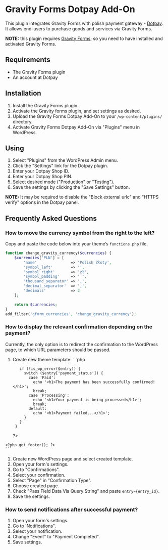 # Gravity Forms Dotpay Add-On

This plugin integrates Gravity Forms with polish payment gateway - [Dotpay](https://www.dotpay.pl/). It allows end-users to purchase goods and services via Gravity Forms.

**NOTE:** this plugin requires [Gravity Forms](https://www.gravityforms.com/); so you need to have installed and activated Gravity Forms.

## Requirements

  * The Gravity Forms plugin
  * An account at Dotpay

## Installation

  1. Install the Gravity Forms plugin.
  1. Activate the Gravity forms plugin, and set settings as desired.
  1. Upload the Gravity Forms Dotpay Add-On to your `/wp-content/plugins/` directory.
  1. Activate Gravity Forms Dotpay Add-On via "Plugins" menu in WordPress.

## Using

  1. Select "Plugins" from the WordPress Admin menu.
  1. Click the "Settings" link for the Dotpay plugin.
  1. Enter your Dotpay Shop ID.
  1. Enter your Dotpay Shop PIN.
  1. Select desired mode ("Production" or "Testing").
  1. Save the settings by clicking the "Save Settings" button.

**NOTE:** It may be required to disable the "Block external urlc" and "HTTPS verify" options in the Dotpay panel.

## Frequently Asked Questions

### How to move the currency symbol from the right to the left?

Copy and paste the code below into your theme’s `functions.php` file.
```php
function change_gravity_currency($currencies) {
	$currencies['PLN'] = [
		'name'               => 'Polish Złoty',
		'symbol_left'        => '',
		'symbol_right'       => 'zł',
		'symbol_padding'     => ' ',
		'thousand_separator' => ',',
		'decimal_separator'  => ',',
		'decimals'           => 2
	];

	return $currencies;
}
add_filter('gform_currencies', 'change_gravity_currency');
```

### How to display the relevant confirmation depending on the payment?

Currently, the only option is to redirect the confirmation to the WordPress page, to which URL parameters should be passed.

  1. Create new theme template:
    ```php
    <?php
    /**
    * Template Name: Thank You Page
    */
    get_header();
    ?>

      <main class="main">
        <?php
          if (isset($_GET['entry']) && is_numeric($_GET['entry'])) {
            $entry = GFAPI::get_entry($_GET['entry']);

            if (!is_wp_error($entry)) {
              switch ($entry['payment_status']) {
                case 'Paid':
                  echo '<h1>The payment has been successfully confirmed!</h1>';
                  break;
                case 'Processing':
                  echo '<h1>Your payment is being processed</h1>';
                  break;
                default:
                  echo '<h1>Payment failed...</h1>';
              }
            }
          }
        ?>
      </main>

    <?php get_footer(); ?>
    ```
  1. Create new WordPress page and select created template.
  1. Open your form's settings.
  1. Go to "Confirmations".
  1. Select your confirmation.
  1. Select "Page" in "Confirmation Type".
  1. Choose created page.
  1. Check "Pass Field Data Via Query String" and paste `entry={entry_id}`.
  1. Save the settings.

### How to send notifications after successful payment?

  1. Open your form's settings.
  1. Go to 'Notifications".
  1. Select your notification.
  1. Change "Event" to "Payment Completed".
  1. Save settings.